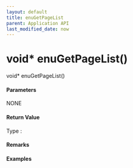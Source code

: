 ```yaml
---
layout: default
title: enuGetPageList
parent: Application API
last_modified_date: now
---
```

# void\* enuGetPageList\(\)

void\* enuGetPageList\(\)

#### Parameters

NONE

#### Return Value

Type :

#### Remarks

#### Examples

```cpp

```



